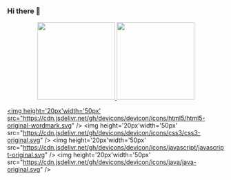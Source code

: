 ### Hi there 👋

<div align="center">
  <a href="https://github.com/rafaballerini">
  <img height="180em" src="https://github-readme-stats.vercel.app/api?username=Hiarleyy&show_icons=true&theme=midnight-purple&include_all_commits=true&count_private=true"/>
  <img height="180em" src="https://github-readme-stats.vercel.app/api/top-langs/?username=Hiarleyy&layout=compact&langs_count=7&theme=midnight-purple"/>
</div>
  
  <img height='20px'width='50px' src="https://cdn.jsdelivr.net/gh/devicons/devicon/icons/html5/html5-original-wordmark.svg" />
  <img height='20px'width='50px' src="https://cdn.jsdelivr.net/gh/devicons/devicon/icons/css3/css3-original.svg" />
  <img height='20px'width='50px' src="https://cdn.jsdelivr.net/gh/devicons/devicon/icons/javascript/javascript-original.svg" />
  <img height='20px'width='50px' src="https://cdn.jsdelivr.net/gh/devicons/devicon/icons/java/java-original.svg" />
          
                  
          

